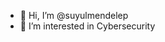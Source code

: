 - 👋 Hi, I’m @suyulmendelep
- 👀 I’m interested in Cybersecurity

<!---
suyulmendelep/suyulmendelep is a ✨ special ✨ repository because its `README.md` (this file) appears on your GitHub profile.
You can click the Preview link to take a look at your changes.
--->
